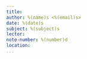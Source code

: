```yaml
---
title:
author: %(name)s <%(email)s>
date: %(date)s
subject: %(subject)s
lector:
note-number: %(number)d
location:
...
```

